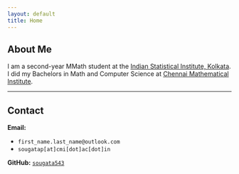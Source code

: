 ```yaml
---
layout: default
title: Home
---
```


## About Me

I am a second-year MMath student at the [Indian Statistical Institute, Kolkata](https://www.isical.ac.in/).  
I did my Bachelors in Math and Computer Science at [Chennai Mathematical Institute](https://www.cmi.ac.in/).

<!--Test:

Inline: $E = mc^2$ and $\int_0^1 x^2\,dx = \frac13$.

Display:
$$
\sum_{n=1}^\infty \frac{1}{n^2} = \frac{\pi^2}{6}
$$

Inline code in JuliaMono: `x^2 + y^2 = something I dont care`
-->
---

## Contact

**Email:**

- `first_name.last_name@outlook.com` 
- `sougatap[at]cmi[dot]ac[dot]in`  

**GitHub:** [`sougata543`](https://github.com/sougata543)

